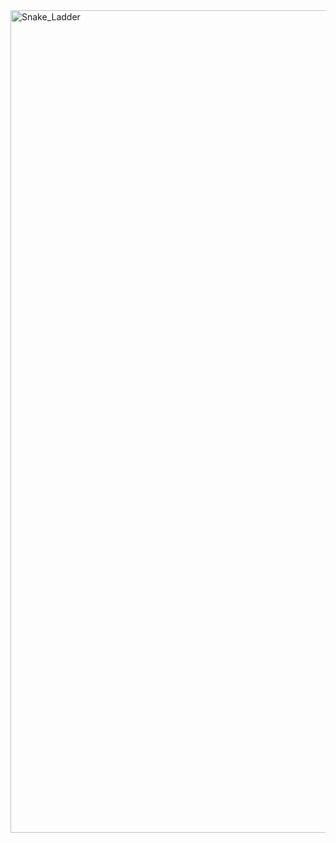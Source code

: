 <img width="3840" height="1316" alt="Snake_Ladder" src="https://github.com/user-attachments/assets/745359df-e430-4253-9d00-f62515121630" />
